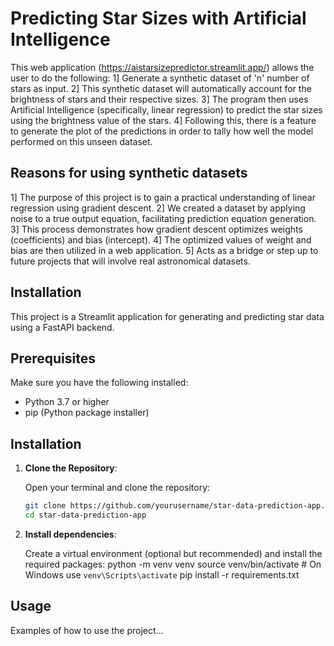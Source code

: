 # Predicting Star Sizes with Artificial Intelligence

This web application (https://aistarsizepredictor.streamlit.app/) allows the user to do the following:
1] Generate a synthetic dataset of 'n' number of stars as input.
2] This synthetic dataset will automatically account for the brightness of stars and their respective sizes.
3] The program then uses Artificial Intelligence (specifically, linear regression) to predict the star sizes using the brightness value of the stars.
4] Following this, there is a feature to generate the plot of the predictions in order to tally how well the model performed on this unseen dataset.

## Reasons for using synthetic datasets
1] The purpose of this project is to gain a practical understanding of linear regression using gradient descent. 
2] We created a dataset by applying noise to a true output equation, facilitating prediction equation generation.
3] This process demonstrates how gradient descent optimizes weights (coefficients) and bias (intercept).
4] The optimized values of weight and bias are then utilized in a web application.
5] Acts as a bridge or step up to future projects that will involve real astronomical datasets.


## Installation

This project is a Streamlit application for generating and predicting star data using a FastAPI backend.

## Prerequisites

Make sure you have the following installed:

- Python 3.7 or higher
- pip (Python package installer)

## Installation

1. **Clone the Repository**:

   Open your terminal and clone the repository:

   ```bash
   git clone https://github.com/yourusername/star-data-prediction-app.git
   cd star-data-prediction-app

2. **Install dependencies**:

   Create a virtual environment (optional but recommended) and install the required packages:
   python -m venv venv
source venv/bin/activate  # On Windows use `venv\Scripts\activate`
pip install -r requirements.txt

















## Usage

Examples of how to use the project...


